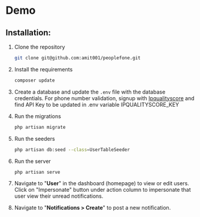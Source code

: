 # Demo

## Installation:

1. Clone the repository

    ```bash
    git clone git@github.com:amit001/peoplefone.git
    ```

2. Install the requirements

    ```bash
    composer update
    ```

3. Create a database and update the `.env` file with the database credentials. For phone number validation, signup with [Ipqualityscore](https://www.ipqualityscore.com) and find API Key to be updated in .env variable IPQUALITYSCORE_KEY


4. Run the migrations

    ```bash
    php artisan migrate
    ```

5. Run the seeders

    ```bash
    php artisan db:seed --class=UserTableSeeder
    ```

6. Run the server

    ```bash
    php artisan serve
    ```

7. Navigate to "**User**" in the dashboard (homepage) to view or edit users. Click on "Impersonate" button under action column to impersonate that user view their unread notifications.

8. Navigate to "**Notifications > Create**" to post a new notification.